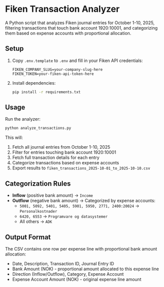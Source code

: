 # Fiken Transaction Analyzer

A Python script that analyzes Fiken journal entries for October 1-10, 2025, filtering transactions that touch bank account 1920:10001, and categorizing them based on expense accounts with proportional allocation.

## Setup

1. Copy `.env.template` to `.env` and fill in your Fiken API credentials:
   ```
   FIKEN_COMPANY_SLUG=your-company-slug-here
   FIKEN_TOKEN=your-fiken-api-token-here
   ```

2. Install dependencies:
   ```bash
   pip install -r requirements.txt
   ```

## Usage

Run the analyzer:
```bash
python analyze_transactions.py
```

This will:
1. Fetch all journal entries from October 1-10, 2025
2. Filter for entries touching bank account 1920:10001
3. Fetch full transaction details for each entry
4. Categorize transactions based on expense accounts
5. Export results to `fiken_transactions_2025-10-01_to_2025-10-10.csv`

## Categorization Rules

- **Inflow** (positive bank amount) → `Income`
- **Outflow** (negative bank amount) → Categorized by expense accounts:
  - `5001, 5092, 5401, 5405, 5901, 5950, 2771, 2400:20024` → `Personalkostnader`
  - `6420, 6553` → `Programvare og datasystemer`
  - All others → `ADK`

## Output Format

The CSV contains one row per expense line with proportional bank amount allocation:
- Date, Description, Transaction ID, Journal Entry ID
- Bank Amount (NOK) - proportional amount allocated to this expense line
- Direction (Inflow/Outflow), Category, Expense Account
- Expense Account Amount (NOK) - original expense line amount
